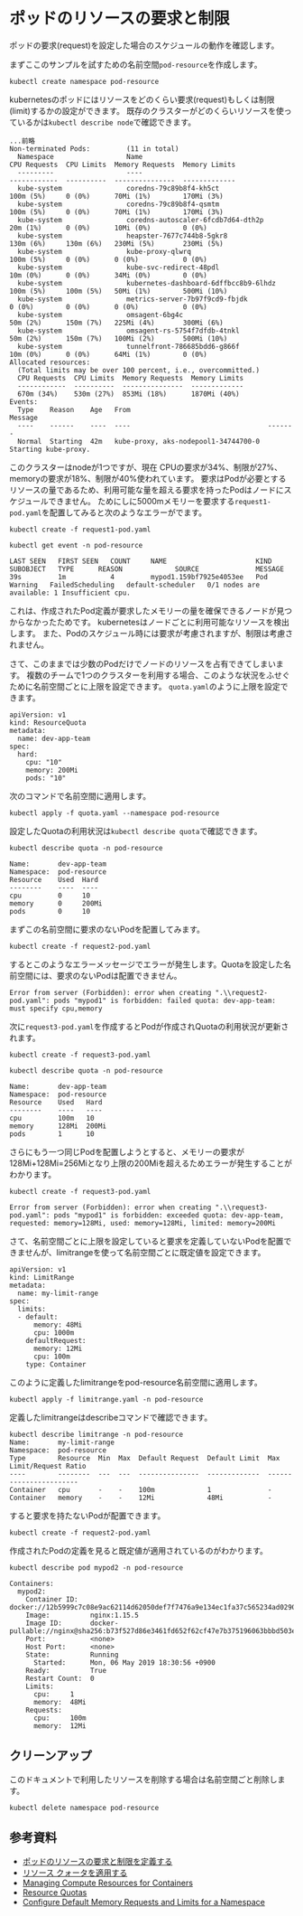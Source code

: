 # ポッドのリソースの要求と制限

ポッドの要求(request)を設定した場合のスケジュールの動作を確認します。

まずここのサンプルを試すための名前空間`pod-resource`を作成します。

```
kubectl create namespace pod-resource
```

kubernetesのポッドにはリソースをどのくらい要求(request)もしくは制限(limit)するかの設定ができます。
既存のクラスターがどのくらいリソースを使っているかは`kubectl describe node`で確認できます。

```
...前略
Non-terminated Pods:         (11 in total)
  Namespace                  Name                                     CPU Requests  CPU Limits  Memory Requests  Memory Limits
  ---------                  ----                                     ------------  ----------  ---------------  -------------
  kube-system                coredns-79c89b8f4-kh5ct                  100m (5%)     0 (0%)      70Mi (1%)        170Mi (3%)
  kube-system                coredns-79c89b8f4-qsmtm                  100m (5%)     0 (0%)      70Mi (1%)        170Mi (3%)
  kube-system                coredns-autoscaler-6fcdb7d64-dth2p       20m (1%)      0 (0%)      10Mi (0%)        0 (0%)
  kube-system                heapster-7677c744b8-5gkr8                130m (6%)     130m (6%)   230Mi (5%)       230Mi (5%)
  kube-system                kube-proxy-qlwrq                         100m (5%)     0 (0%)      0 (0%)           0 (0%)
  kube-system                kube-svc-redirect-48pdl                  10m (0%)      0 (0%)      34Mi (0%)        0 (0%)
  kube-system                kubernetes-dashboard-6dffbcc8b9-6lhdz    100m (5%)     100m (5%)   50Mi (1%)        500Mi (10%)
  kube-system                metrics-server-7b97f9cd9-fbjdk           0 (0%)        0 (0%)      0 (0%)           0 (0%)
  kube-system                omsagent-6bg4c                           50m (2%)      150m (7%)   225Mi (4%)       300Mi (6%)
  kube-system                omsagent-rs-5754f7dfdb-4tnkl             50m (2%)      150m (7%)   100Mi (2%)       500Mi (10%)
  kube-system                tunnelfront-786685bdd6-g866f             10m (0%)      0 (0%)      64Mi (1%)        0 (0%)
Allocated resources:
  (Total limits may be over 100 percent, i.e., overcommitted.)
  CPU Requests  CPU Limits  Memory Requests  Memory Limits
  ------------  ----------  ---------------  -------------
  670m (34%)    530m (27%)  853Mi (18%)      1870Mi (40%)
Events:
  Type    Reason    Age   From                                  Message
  ----    ------    ----  ----                                  -------
  Normal  Starting  42m   kube-proxy, aks-nodepool1-34744700-0  Starting kube-proxy.
```

このクラスターはnodeが1つですが、現在 CPUの要求が34%、制限が27%、memoryの要求が18%、制限が40%使われています。
要求はPodが必要とするリソースの量であるため、利用可能な量を超える要求を持ったPodはノードにスケジュールできません。
ためにしに5000mメモリーを要求する`request1-pod.yaml`を配置してみると次のようなエラーがでます。

```
kubectl create -f request1-pod.yaml
```

```
kubectl get event -n pod-resource

LAST SEEN   FIRST SEEN   COUNT     NAME                      KIND      SUBOBJECT   TYPE      REASON             SOURCE              MESSAGE
39s         1m           4         mypod1.159bf7925e4053ee   Pod                   Warning   FailedScheduling   default-scheduler   0/1 nodes are available: 1 Insufficient cpu.
```

これは、作成されたPod定義が要求したメモリーの量を確保できるノードが見つからなかったためです。
kubernetesはノードごとに利用可能なリソースを検出します。
また、Podのスケジュール時には要求が考慮されますが、制限は考慮されません。

さて、このままでは少数のPodだけでノードのリソースを占有できてしまいます。
複数のチームで1つのクラスターを利用する場合、このような状況をふせぐために名前空間ごとに上限を設定できます。
`quota.yaml`のように上限を設定できます。

```
apiVersion: v1
kind: ResourceQuota
metadata:
  name: dev-app-team
spec:
  hard:
    cpu: "10"
    memory: 200Mi
    pods: "10"
```

次のコマンドで名前空間に適用します。

```
kubectl apply -f quota.yaml --namespace pod-resource
```

設定したQuotaの利用状況は`kubectl describe quota`で確認できます。

```
kubectl describe quota -n pod-resource

Name:       dev-app-team
Namespace:  pod-resource
Resource    Used  Hard
--------    ----  ----
cpu         0     10
memory      0     200Mi
pods        0     10
```

まずこの名前空間に要求のないPodを配置してみます。

```
kubectl create -f request2-pod.yaml
```

するとこのようなエラーメッセージでエラーが発生します。Quotaを設定した名前空間には、要求のないPodは配置できません。

```
Error from server (Forbidden): error when creating ".\\request2-pod.yaml": pods "mypod1" is forbidden: failed quota: dev-app-team: must specify cpu,memory
```

次に`request3-pod.yaml`を作成するとPodが作成されQuotaの利用状況が更新されます。

```
kubectl create -f request3-pod.yaml
```

```
kubectl describe quota -n pod-resource

Name:       dev-app-team
Namespace:  pod-resource
Resource    Used   Hard
--------    ----   ----
cpu         100m   10
memory      128Mi  200Mi
pods        1      10
```

さらにもう一つ同じPodを配置しようとすると、メモリーの要求が128Mi+128Mi=256Miとなり上限の200Miを超えるためエラーが発生することがわかります。

```
kubectl create -f request3-pod.yaml
```

```
Error from server (Forbidden): error when creating ".\\request3-pod.yaml": pods "mypod1" is forbidden: exceeded quota: dev-app-team, requested: memory=128Mi, used: memory=128Mi, limited: memory=200Mi
```

さて、名前空間ごとに上限を設定していると要求を定義していないPodを配置できませんが、limitrangeを使って名前空間ごとに既定値を設定できます。

```
apiVersion: v1
kind: LimitRange
metadata:
  name: my-limit-range
spec:
  limits:
  - default:
      memory: 48Mi
      cpu: 1000m
    defaultRequest:
      memory: 12Mi
      cpu: 100m
    type: Container
```

このように定義したlimitrangeをpod-resource名前空間に適用します。

```
kubectl apply -f limitrange.yaml -n pod-resource
```

定義したlimitrangeはdescribeコマンドで確認できます。

```
kubectl describe limitrange -n pod-resource
Name:       my-limit-range
Namespace:  pod-resource
Type        Resource  Min  Max  Default Request  Default Limit  Max Limit/Request Ratio
----        --------  ---  ---  ---------------  -------------  -----------------------
Container   cpu       -    -    100m             1              -
Container   memory    -    -    12Mi             48Mi           -
```

すると要求を持たないPodが配置できます。

```
kubectl create -f request2-pod.yaml
```

作成されたPodの定義を見ると既定値が適用されているのがわかります。

```
kubectl describe pod mypod2 -n pod-resource
```

```（一部抜粋）
Containers:
  mypod2:
    Container ID:   docker://12b5999c7c08e9ac62114d62050def7f7476a9e134ec1fa37c565234ad02905e
    Image:          nginx:1.15.5
    Image ID:       docker-pullable://nginx@sha256:b73f527d86e3461fd652f62cf47e7b375196063bbbd503e853af5be16597cb2e
    Port:           <none>
    Host Port:      <none>
    State:          Running
      Started:      Mon, 06 May 2019 18:30:56 +0900
    Ready:          True
    Restart Count:  0
    Limits:
      cpu:     1
      memory:  48Mi
    Requests:
      cpu:     100m
      memory:  12Mi
```

## クリーンアップ

このドキュメントで利用したリソースを削除する場合は名前空間ごと削除します。

```
kubectl delete namespace pod-resource
```

## 参考資料

- [ポッドのリソースの要求と制限を定義する](https://docs.microsoft.com/ja-jp/azure/aks/developer-best-practices-resource-management#define-pod-resource-requests-and-limits)
- [リソース クォータを適用する](https://docs.microsoft.com/ja-jp/azure/aks/operator-best-practices-scheduler#enforce-resource-quotas)
- [Managing Compute Resources for Containers](https://kubernetes.io/docs/concepts/configuration/manage-compute-resources-container/)
- [Resource Quotas](https://kubernetes.io/docs/concepts/policy/resource-quotas/)
- [Configure Default Memory Requests and Limits for a Namespace](https://kubernetes.io/docs/tasks/administer-cluster/manage-resources/memory-default-namespace/)